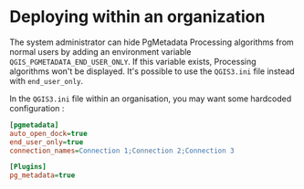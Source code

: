 # Deploying within an organization

The system administrator can hide PgMetadata Processing algorithms from normal users by adding an environment
variable `QGIS_PGMETADATA_END_USER_ONLY`. If this variable exists, Processing algorithms won't be displayed.
It's possible to use the `QGIS3.ini` file instead with `end_user_only`.

In the `QGIS3.ini` file within an organisation, you may want some hardcoded configuration :

```ini
[pgmetadata]
auto_open_dock=true
end_user_only=true
connection_names=Connection 1;Connection 2;Connection 3

[Plugins]
pg_metadata=true
```
